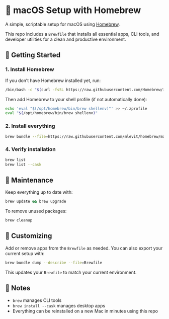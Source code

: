 # 🧰 macOS Setup with Homebrew

A simple, scriptable setup for macOS using [Homebrew](https://brew.sh/).

This repo includes a `Brewfile` that installs all essential apps, CLI tools, and developer utilities for a clean and productive environment.

## 🚀 Getting Started

### 1. Install Homebrew

If you don’t have Homebrew installed yet, run:

```bash
/bin/bash -c "$(curl -fsSL https://raw.githubusercontent.com/Homebrew/install/HEAD/install.sh)"
```

Then add Homebrew to your shell profile (if not automatically done):

```bash
echo 'eval "$(/opt/homebrew/bin/brew shellenv)"' >> ~/.zprofile
eval "$(/opt/homebrew/bin/brew shellenv)"
```

### 2. Install everything

```bash
brew bundle --file=https://raw.githubusercontent.com/mlevit/homebrew/main/Brewfile
```

### 4. Verify installation

```bash
brew list
brew list --cask
```

## 🧹 Maintenance

Keep everything up to date with:

```bash
brew update && brew upgrade
```

To remove unused packages:

```bash
brew cleanup
```

## 🧩 Customizing

Add or remove apps from the `Brewfile` as needed.
You can also export your current setup with:

```bash
brew bundle dump --describe --file=Brewfile
```

This updates your `Brewfile` to match your current environment.

## 🧠 Notes

- `brew` manages CLI tools
- `brew install --cask` manages desktop apps
- Everything can be reinstalled on a new Mac in minutes using this repo

